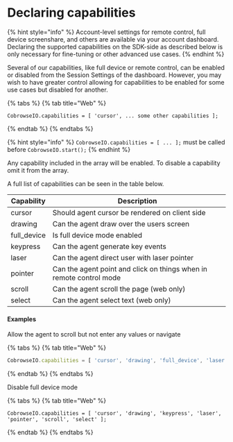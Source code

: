 # Declaring capabilities

{% hint style="info" %}
Account-level settings for remote control, full device screenshare, and others are available via your account dashboard. Declaring the supported capabilities on the SDK-side as described below is only necessary for fine-tuning or other advanced use cases.&#x20;
{% endhint %}

Several of our capabilities, like full device or remote control, can be enabled or disabled from the Session Settings of the dashboard. However, you may wish to have greater control allowing for capabilities to be enabled for some use cases but disabled for another.

{% tabs %}
{% tab title="Web" %}
```
CobrowseIO.capabilities = [ 'cursor', ... some other capabilities ];
```
{% endtab %}
{% endtabs %}

{% hint style="info" %}
`CobrowseIO.capabilities = [ ... ];` must be called before `CobrowseIO.start();`
{% endhint %}

Any capability included in the array will be enabled. To disable a capability omit it from the array.

A full list of capabilities can be seen in the table below.

| Capability   | Description                                                         |
| ------------ | ------------------------------------------------------------------- |
| cursor       | Should agent cursor be rendered on client side                      |
| drawing      | Can the agent draw over the users screen                            |
| full\_device | Is full device mode enabled                                         |
| keypress     | Can the agent generate key events                                   |
| laser        | Can the agent direct user with laser pointer                        |
| pointer      | Can the agent point and click on things when in remote control mode |
| scroll       | Can the agent scroll the page (web only)                            |
| select       | Can the agent select text (web only)                                |

#### Examples

Allow the agent to scroll but not enter any values or navigate

{% tabs %}
{% tab title="Web" %}
```javascript
CobrowseIO.capabilities = [ 'cursor', 'drawing', 'full_device', 'laser', 'scroll' ];
```
{% endtab %}
{% endtabs %}

Disable full device mode

{% tabs %}
{% tab title="Web" %}
```
CobrowseIO.capabilities = [ 'cursor', 'drawing', 'keypress', 'laser', 'pointer', 'scroll', 'select' ];
```
{% endtab %}
{% endtabs %}
